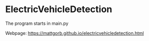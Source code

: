 # ElectricVehicleDetection

The program starts in main.py 

Webpage: https://mattgorb.github.io/electricvehicledetection.html
